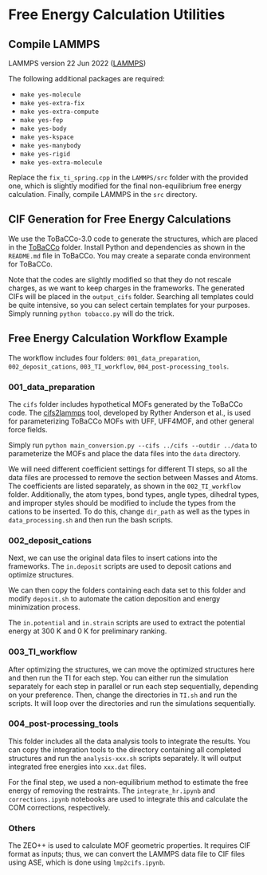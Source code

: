 
# Free Energy Calculation Utilities

## Compile LAMMPS

LAMMPS version 22 Jun 2022 ([LAMMPS](https://github.com/lammps/lammps/releases/tag/stable_23Jun2022))

The following additional packages are required:

- `make yes-molecule`
- `make yes-extra-fix`
- `make yes-extra-compute`
- `make yes-fep`
- `make yes-body`
- `make yes-kspace`
- `make yes-manybody`
- `make yes-rigid`
- `make yes-extra-molecule`

Replace the `fix_ti_spring.cpp` in the `LAMMPS/src` folder with the provided one, which is slightly modified for the final non-equilibrium free energy calculation. Finally, compile LAMMPS in the `src` directory.

## CIF Generation for Free Energy Calculations

We use the ToBaCCo-3.0 code to generate the structures, which are placed in the [ToBaCCo](https://github.com/tobacco-mofs/tobacco_3.0) folder. Install Python and dependencies as shown in the `README.md` file in ToBaCCo. You may create a separate conda environment for ToBaCCo.

Note that the codes are slightly modified so that they do not rescale charges, as we want to keep charges in the frameworks. The generated CIFs will be placed in the `output_cifs` folder. Searching all templates could be quite intensive, so you can select certain templates for your purposes. Simply running `python tobacco.py` will do the trick.

## Free Energy Calculation Workflow Example

The workflow includes four folders: `001_data_preparation`, `002_deposit_cations`, `003_TI_workflow`, `004_post-processing_tools`.

### 001_data_preparation

The `cifs` folder includes hypothetical MOFs generated by the ToBaCCo code. The [cifs2lammps](https://github.com/rytheranderson/cif2lammps.git) tool, developed by Ryther Anderson et al., is used for parameterizing ToBaCCo MOFs with UFF, UFF4MOF, and other general force fields.

Simply run `python main_conversion.py --cifs ../cifs --outdir ../data` to parameterize the MOFs and place the data files into the `data` directory.

We will need different coefficient settings for different TI steps, so all the data files are processed to remove the section between Masses and Atoms. The coefficients are listed separately, as shown in the `002_TI_workflow` folder. Additionally, the atom types, bond types, angle types, dihedral types, and improper styles should be modified to include the types from the cations to be inserted. To do this, change `dir_path` as well as the types in `data_processing.sh` and then run the bash scripts.

### 002_deposit_cations

Next, we can use the original data files to insert cations into the frameworks. The `in.deposit` scripts are used to deposit cations and optimize structures.

We can then copy the folders containing each data set to this folder and modify `deposit.sh` to automate the cation deposition and energy minimization process.

The `in.potential` and `in.strain` scripts are used to extract the potential energy at 300 K and 0 K for preliminary ranking.

### 003_TI_workflow

After optimizing the structures, we can move the optimized structures here and then run the TI for each step. You can either run the simulation separately for each step in parallel or run each step sequentially, depending on your preference. Then, change the directories in `TI.sh` and run the scripts. It will loop over the directories and run the simulations sequentially.

### 004_post-processing_tools

This folder includes all the data analysis tools to integrate the results. You can copy the integration tools to the directory containing all completed structures and run the `analysis-xxx.sh` scripts separately. It will output integrated free energies into `xxx.dat` files.

For the final step, we used a non-equilibrium method to estimate the free energy of removing the restraints. The `integrate_hr.ipynb` and `corrections.ipynb` notebooks are used to integrate this and calculate the COM corrections, respectively.

### Others

The ZEO++ is used to calculate MOF geometric properties. It requires CIF format as inputs; thus, we can convert the LAMMPS data file to CIF files using ASE, which is done using `lmp2cifs.ipynb`.
